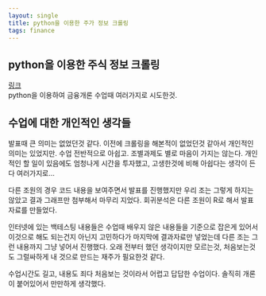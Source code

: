 ```yaml
---
layout: single
title: python을 이용한 주가 정보 크롤링
tags: finance
---
```

    
## python을 이용한 주식 정보 크롤링
[링크](https://github.com/noir1458/python_finance)  
python을 이용하여 금융개론 수업때 여러가지로 시도한것.

## 수업에 대한 개인적인 생각들
발표때 큰 의미는 없었던것 같다. 이전에 크롤링을 해본적이 없었던것 같아서 개인적인 의미는 있었지만. 수업 전반적으로 아쉽고. 조별과제도 별로 마음이 가지는 않는다. 개인적인 할 일이 있음에도 엄청나게 시간을 투자했고, 고생한것에 비해 아쉽다는 생각이 든다 여러가지로...  

다른 조원의 경우 코드 내용을 보여주면서 발표를 진행했지만 우리 조는 그렇게 하지는 않았고 결과 그래프만 첨부해서 마무리 지었다. 회귀분석은 다른 조원이 R로 해서 발표자료를 만들었다.  

인터넷에 있는 백테스팅 내용들은 수업때 배우지 않은 내용들을 기준으로 잡은게 있어서 이것으로 해도 되는건지 아닌지 고민하다가 마지막에 결과자료만 넣었는데 다른 조는 그런 내용까지 그냥 넣어서 진행했다. 오래 전부터 했던 생각이지만 모르는것, 처음보는것도 그럴싸하게 내 것으로 만드는 재주가 필요한것 같다.

수업시간도 길고, 내용도 죄다 처음보는 것이라서 어렵고 답답한 수업이다. 솔직히 개론이 붙어있어서 만만하게 생각했다.